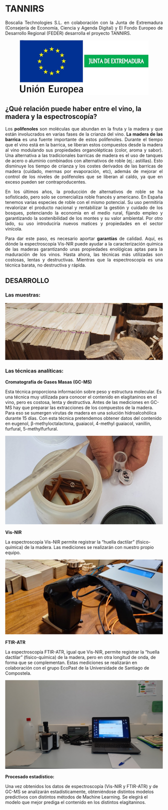 # TANNIRS

<p align="justify">
Boscalia Technologies S.L. en colaboración con la Junta de Extremadura (Consejería de Economía, Ciencia y Agenda Digital) y El Fondo Europeo de Desarrollo Regional (FEDER) desarrolla el proyecto TANNIRS.
</p>

<p align="center"><img src="./images/logos.png" widht=300 height=175></p>

## ¿Qué relación puede haber entre el vino, la madera y la espectroscopía?

<p align="justify">
Los <b>polifenoles</b> son moléculas que abundan en la fruta y la madera y que están involucrados en varias fases de la crianza del vino. <b>La madera de las barrica</b> es una fuente importante de estos polifenoles. Durante el tiempo que el vino está en la barrica, se liberan estos compuestos desde la madera al vino modulando sus propiedades organolépticas (color, aroma y sabor). Una alternativa a las tradicionales barricas de madera es el uso de tanques de acero o aluminio combinados con alternativos de roble (ej.: astillas). Esto disminuye los tiempo de crianza y los costes derivados de las barricas de madera (cuidado, mermas por evaporación, etc), además de mejorar el control de los niveles de polifenoles que se liberan al caldo, ya que en exceso pueden ser contraproducentes. 
</p>

<p align="justify">
En los últimos años, la producción de alternativos de roble se ha sofisticado, pero solo se comercializa roble francés y americano. En España tenemos varias especies de roble con el mismo potencial. Su uso permitiría revalorizar el producto nacional y rentabilizar la gestión y cuidado de los bosques, potenciando la economía en el medio rural, fijando empleo y garantizando la sostenibilidad de los montes y su valor ambiental. Por otro lado, su uso introduciría nuevos matices y propiedades en el sector vinícola. 
</p>

<p align="justify">
Para dar este paso, es necesario aportar <b>garantías</b> de calidad. Aquí, es dónde la espectroscopía Vis-NIR puede ayudar a la caracterización química de las maderas garantizando unas propiedades enológicas aptas para la maduración de los vinos. Hasta ahora, las técnicas más utilizadas son costosas, lentas y destructivas. Mientras que la espectroscopía es una técnica barata, no destructiva y rápida. 
</p>

## DESARROLLO

### Las muestras:

<p align="center"><img src="./images/muestras.jpeg"></p>

### Las técnicas analíticas:

**Cromatografía de Gases Masas (GC-MS)**

Esta técnica proporciona información sobre peso y estructura molecular. Es una técnica muy utilizada para conocer el contenido en elagitaninos en el vino, pero es costosa, lenta y destructiva. Antes de las mediciones en GC-MS hay que preparar las extracciones de los compuestos de la madera. Para eso se sumergen virutas de madera en una solución hidroalcohólica durante 15 días. Con esta técnica pretendemos obtener datos del contenido en eugenol, β-methyloctalactona, guaiacol, 4-methyl guaiacol, vanillin, furfural, 5-methylfurfural. 

<p align="center"><img src="./images/gc-ms.jpeg"></p>

**Vis-NIR**

La espectroscopía Vis-NIR permite registrar la “huella dactilar” (físico-química) de la madera. Las mediciones se realizarán con nuestro propio equipo. 

<p align="center"><img src="./images/nir.jpeg"></p>

**FTIR-ATR**

La espectroscopía FTIR-ATR, igual que Vis-NIR, permite registrar la “huella dactilar” (físico-química) de la madera, pero en otra longitud de onda, de forma que se complementan. Estas mediciones se realizarán en colaboración con el grupo EcoPast de la Universidade de Santiago de Compostela. 

<p align="center"><img src="./images/ftir.jpg"></p>

**Procesado estadístico:**

Una vez obtenidos los datos de espectroscopía (Vis-NIR y FTIR-ATR) y de GC-MS se analizarán estadísticamente, obteniéndose distintos modelos predictivos con distintos métodos de Machine Learning. Se elegirá el modelo que mejor prediga el contenido en los distintos elagitaninos. 

